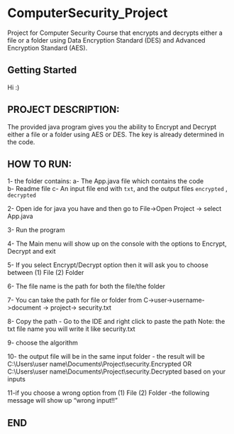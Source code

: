 # ComputerSecurity_Project
Project for Computer Security Course that encrypts and decrypts either a file or a folder using Data Encryption Standard (DES) and Advanced Encryption Standard (AES).

## Getting Started

Hi :) 

## PROJECT DESCRIPTION:

The provided java program gives you the ability to Encrypt and Decrypt either a file or a folder using AES or DES. The key is already determined in the code.

## HOW TO RUN:

1- the folder contains:
a- The App.java file which contains the code  
b- Readme file
c- An input file end with `txt`, and the output files `encrypted` , `decrypted`

2- Open ide for java you have and then go to File->Open Project -> select App.java

3- Run the program

4- The Main menu will show up on the console with the options to Encrypt, Decrypt and exit

5- If you select Encrypt/Decrypt option then it will ask you to choose between (1) File (2) Folder

6- The file name is the path for both the file/the folder

7- You can take the path for file or folder from C->user->username->document -> project-> security.txt

8- Copy the path
	- Go to the IDE and right click to paste the path
		Note: the txt file name you will write it like security.txt

9- choose the algorithm

10- the output file will be in the same input folder
	- the result will be 
		C:\Users\user name\Documents\Project\security.Encrypted OR C:\Users\user name\Documents\Project\security.Decrypted based on your inputs

11-if you choose a wrong option from (1) File (2) Folder
	-the following message will show up “wrong input!!”

## END 
